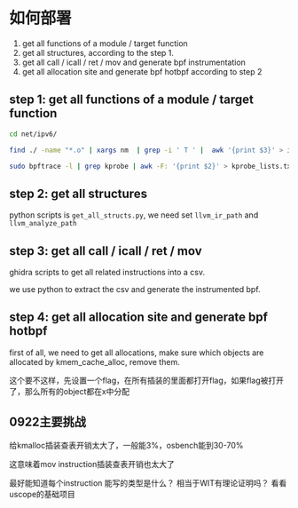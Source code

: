 # 如何部署

1. get all functions of a module / target function
2. get all structures, according to the step 1.
3. get all call / icall / ret / mov and generate bpf instrumentation
4. get all allocation site and generate bpf hotbpf according to step 2

## step 1: get all functions of a module / target function

```sh
cd net/ipv6/

find ./ -name "*.o" | xargs nm  | grep -i ' T ' |  awk '{print $3}' > ipv6-function.txt

sudo bpftrace -l | grep kprobe | awk -F: '{print $2}' > kprobe_lists.txt
```

## step 2: get all structures

python scripts is `get_all_structs.py`, we need set `llvm_ir_path` and `llvm_analyze_path`


## step 3: get all call / icall / ret / mov

ghidra scripts to get all related instructions into a csv.

we use python to extract the csv and generate the instrumented bpf.

## step 4: get all allocation site and generate bpf hotbpf

first of all, we need to get all allocations, make sure which objects are allocated by kmem_cache_alloc, remove them.

这个要不这样，先设置一个flag，在所有插装的里面都打开flag，如果flag被打开了，那么所有的object都在x中分配


## 0922主要挑战

给kmalloc插装查表开销太大了，一般能3%，osbench能到30-70%

这意味着mov instruction插装查表开销也太大了

最好能知道每个instruction 能写的类型是什么？ 相当于WIT有理论证明吗？ 看看uscope的基础项目